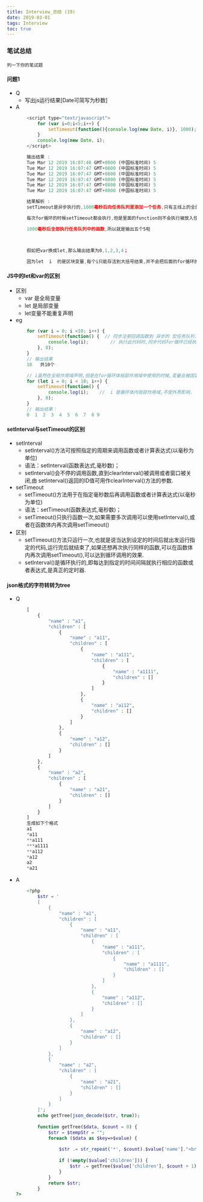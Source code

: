 ```yaml
---
title: Interview_总结 (19)
date: 2019-03-01
tags: Interview
toc: true
---
```


### 笔试总结
    列一下你的笔试题
    
<!-- more -->

#### 问题1
- Q
    * 写出js运行结果[Date可简写为秒数]
- A
    ```javascript
        <script type="text/javascript">
            for (var i=0;i<5;i++) {
                setTimeout(function(){console.log(new Date, i)}, 1000);
            }
            console.log(new Date, i);
        </script>

        输出结果 :
        Tue Mar 12 2019 16:07:46 GMT+0800 (中国标准时间) 5
        Tue Mar 12 2019 16:07:47 GMT+0800 (中国标准时间) 5
        Tue Mar 12 2019 16:07:47 GMT+0800 (中国标准时间) 5
        Tue Mar 12 2019 16:07:47 GMT+0800 (中国标准时间) 5
        Tue Mar 12 2019 16:07:47 GMT+0800 (中国标准时间) 5
        Tue Mar 12 2019 16:07:47 GMT+0800 (中国标准时间) 5

        结果解析 :
        setTimeout是异步执行的,1000毫秒后向任务队列里添加一个任务,只有主线上的全部执行完才会执行任务队列里的任务,所以当主线程for循环执行完之后 i 的值为5,这个时候再去任务队列中执行任务,i全部为5；

        每次for循环的时候setTimeout都会执行,但是里面的function则不会执行被放入任务队列,因此放了5次；for循环的5次执行完之后不到1000毫秒；

        1000毫秒后全部执行任务队列中的函数,所以就是输出五个5啦



        假如把var换成let,那么输出结果为0,1,2,3,4；

        因为let  i  的是区块变量,每个i只能存活到大括号结束,并不会把后面的for循环的  i  值赋给前面的setTimeout中的i；而var i  则是局部变量,这个 i 的生命周期不受for循环的大括号限制；
    ```
    
#### JS中的let和var的区别
- 区别
    * var 是全局变量
    * let 是局部变量
    * let变量不能重复声明
- eg
    ```javascript
        for (var i = 0; i <10; i++) {  
            setTimeout(function() {  // 同步注册回调函数到 异步的 宏任务队列.
                console.log(i);        // 执行此代码时,同步代码for循环已经执行完成
            }, 0);
        }
        // 输出结果
        10   共10个

        // i虽然在全局作用域声明,但是在for循环体局部作用域中使用的时候,变量会被固定,不受外界干扰.
        for (let i = 0; i < 10; i++) { 
            setTimeout(function() {
                console.log(i);    //  i 是循环体内局部作用域,不受外界影响.
            }, 0);
        }
        // 输出结果：
        0  1  2  3  4  5  6  7  8 9
    ```

#### setInterval与setTimeout的区别
- setInterval
    * setInterval()方法可按照指定的周期来调用函数或者计算表达式(以毫秒为单位)
    * 语法：setInterval(函数表达式,毫秒数)；
    * setInterval()会不停的调用函数,直到clearInterval()被调用或者窗口被关闭,由 setInterval()返回的ID值可用作clearInterval()方法的参数.
- setTimeout
    * setTimeout()方法用于在指定毫秒数后再调用函数或者计算表达式(以毫秒为单位)
    * 语法：setTimeout(函数表达式,毫秒数)；
    * setTimeout()只执行函数一次,如果需要多次调用可以使用setInterval(),或者在函数体内再次调用setTimeout()
- 区别
    * setTimeout()方法只运行一次,也就是说当达到设定的时间后就出发运行指定的代码,运行完后就结束了,如果还想再次执行同样的函数,可以在函数体内再次调用setTimeout(),可以达到循环调用的效果.
    * setInterval()是循环执行的,即每达到指定的时间间隔就执行相应的函数或者表达式,是真正的定时器.

#### json格式的字符转转为tree
- Q
    ```php
        [
            {
                "name" : "a1",
                "children" : [
                    {
                        "name" : "a11",
                        "children" : [
                            {
                                "name" : "a111",
                                "children" : [
                                    {
                                        "name" : "a1111",
                                        "children" : []
                                    }
                                ]
                            },
                            {
                                "name" : "a112",
                                "children" : []
                            }
                        ]
                    },
                    {
                        "name" : "a12",
                        "children" : []
                    }
                ]
            },
            {
                "name" : "a2",
                "children" : [
                    {
                        "name" : "a21",
                        "children" : []
                    }
                ]
            }
        ]
        生成如下个格式
        a1
        *a11
        **a111
        ***a1111
        **a112
        *a12
        a2
        *a21
    ```
- A
    ```php
        <?php
            $str = '
            [
                {
                    "name" : "a1",
                    "children" : [
                        {
                            "name" : "a11",
                            "children" : [
                                {
                                    "name" : "a111",
                                    "children" : [
                                        {
                                            "name" : "a1111",
                                            "children" : []
                                        }
                                    ]
                                },
                                {
                                    "name" : "a112",
                                    "children" : []
                                }
                            ]
                        },
                        {
                            "name" : "a12",
                            "children" : []
                        }
                    ]
                },
                {
                    "name" : "a2",
                    "children" : [
                        {
                            "name" : "a21",
                            "children" : []
                        }
                    ]
                }
            ]';
            echo getTree(json_decode($str, true));
            
            function getTree($data, $count = 0) {
                $str = $tempStr = "";
                foreach ($data as $key=>$value) {
                    
                    $str .= str_repeat('*', $count).$value['name']."<br />";
                    
                    if (!empty($value['children'])) {
                        $str .= getTree($value['children'], $count + 1);
                    }
                }
                return $str;
            }
    ?>
    ```

